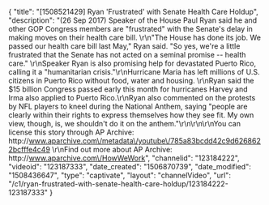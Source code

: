 {
    "title": "[1508521429] Ryan 'Frustrated' with Senate Health Care Holdup",
    "description": "(26 Sep 2017) Speaker of the House Paul Ryan said he and other GOP Congress members are \"frustrated\" with the Senate's delay in making moves on their health care bill. \r\n\"The House has done its job. We passed our health care bill last May,\" Ryan said. \"So yes, we're a little frustrated that the Senate has not acted on a seminal promise -- health care.\" \r\nSpeaker Ryan is also promising help for devastated Puerto Rico, calling it a \"humanitarian crisis.\"\r\nHurricane Maria has left millions of U.S. citizens in Puerto Rico without food, water and housing. \r\nRyan said the $15 billion Congress passed early this month for hurricanes Harvey and Irma also applied to Puerto Rico.\r\nRyan also commented on the protests by NFL players to kneel during the National Anthem, saying \"people are clearly within their rights to express themselves how they see fit. My own view, though, is, we shouldn't do it on the anthem.\"\r\n\r\n\r\nYou can license this story through AP Archive: http:\/\/www.aparchive.com\/metadata\/youtube\/785a83bcdd42c9d6268622bcfffe4c49 \r\nFind out more about AP Archive: http:\/\/www.aparchive.com\/HowWeWork",
    "channelid": "123184222",
    "videoid": "123187333",
    "date_created": "1506870739",
    "date_modified": "1508436647",
    "type": "captivate",
    "layout": "channelVideo",
    "url": "\/c1\/ryan-frustrated-with-senate-health-care-holdup\/123184222-123187333"
}